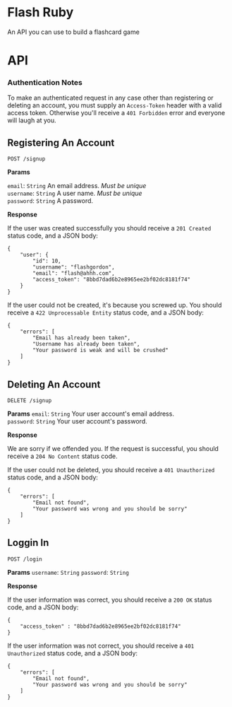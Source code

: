 # Flash Ruby
An API you can use to build a flashcard game

# API
### Authentication Notes

To make an authenticated request in any case other than registering or deleting an account, you must supply an `Access-Token` header with a valid access token. Otherwise you'll receive a `401 Forbidden` error and everyone will laugh at you.

## Registering An Account

```
POST /signup
```

**Params**

`email`: `String` An email address. *Must be unique*<br>
`username`: `String` A user name. *Must be unique*<br>
`password`: `String` A password.

**Response**

If the user was created successfully you should receive a `201 Created` status code, and a JSON body:

```
{
    "user": {
        "id": 10,
        "username": "flashgordon",
        "email": "flash@ahhh.com",
        "access_token": "8bbd7dad6b2e8965ee2bf02dc8181f74"
    }
}
```

If the user could not be created, it's because you screwed up. You should receive a `422 Unprocessable Entity` status code, and a JSON body:

```
{
    "errors": [
        "Email has already been taken",
        "Username has already been taken",
        "Your password is weak and will be crushed"
    ]
}
```

## Deleting An Account
```
DELETE /signup
```

**Params**
`email`: `String` Your user account's email address.<br>
`password`: `String` Your user account's password.

**Response**

We are sorry if we offended you. If the request is successful, you should receive a `204 No Content` status code.

If the user could not be deleted, you should receive a `401 Unauthorized` status code, and a JSON body:

```
{
    "errors": [
        "Email not found",
        "Your password was wrong and you should be sorry"
    ]
}
```

## Loggin In
```
POST /login
```

**Params**
`username`: `String`
`password`: `String`

**Response**

If the user information was correct, you should receive a `200 OK` status code, and a JSON body:
```
{
    "access_token" : "8bbd7dad6b2e8965ee2bf02dc8181f74"
}
```

If the user information was not correct, you should receive a `401 Unauthorized` status code, and a JSON body:
```
{
    "errors": [
        "Email not found",
        "Your password was wrong and you should be sorry"
    ]
}
```